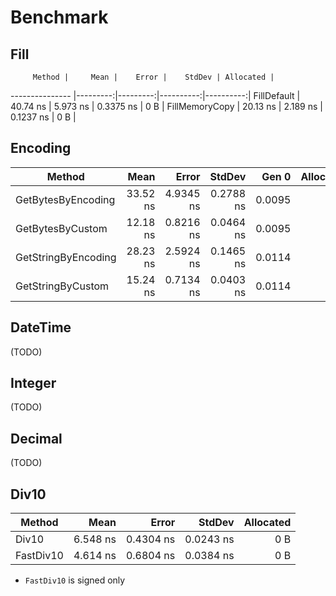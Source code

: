 # Benchmark

## Fill

         Method |     Mean |    Error |    StdDev | Allocated |
--------------- |---------:|---------:|----------:|----------:|
    FillDefault | 40.74 ns | 5.973 ns | 0.3375 ns |       0 B |
 FillMemoryCopy | 20.13 ns | 2.189 ns | 0.1237 ns |       0 B |

## Encoding

|              Method |     Mean |     Error |    StdDev |  Gen 0 | Allocated |
|-------------------- |---------:|----------:|----------:|-------:|----------:|
|  GetBytesByEncoding | 33.52 ns | 4.9345 ns | 0.2788 ns | 0.0095 |      40 B |
|    GetBytesByCustom | 12.18 ns | 0.8216 ns | 0.0464 ns | 0.0095 |      40 B |
| GetStringByEncoding | 28.23 ns | 2.5924 ns | 0.1465 ns | 0.0114 |      48 B |
|   GetStringByCustom | 15.24 ns | 0.7134 ns | 0.0403 ns | 0.0114 |      48 B |

## DateTime

(TODO)

## Integer

(TODO)

## Decimal

(TODO)

## Div10

|    Method |     Mean |     Error |    StdDev | Allocated |
|---------- |---------:|----------:|----------:|----------:|
|     Div10 | 6.548 ns | 0.4304 ns | 0.0243 ns |       0 B |
| FastDiv10 | 4.614 ns | 0.6804 ns | 0.0384 ns |       0 B |

* `FastDiv10` is signed only
